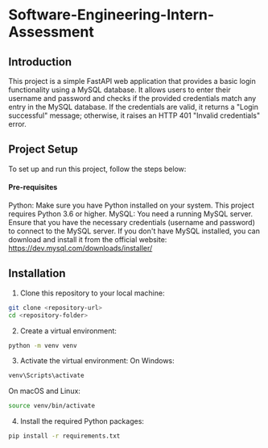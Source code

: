# Software-Engineering-Intern-Assessment

## Introduction
This project is a simple FastAPI web application that provides a basic login functionality using a MySQL database. It allows users to enter their username and password and checks if the provided credentials match any entry in the MySQL database. If the credentials are valid, it returns a "Login successful" message; otherwise, it raises an HTTP 401 "Invalid credentials" error. <br> 

## Project Setup
To set up and run this project, follow the steps below:
#### Pre-requisites
Python: Make sure you have Python installed on your system. This project requires Python 3.6 or higher.
MySQL: You need a running MySQL server. Ensure that you have the necessary credentials (username and password) to connect to the MySQL server. If you don't have MySQL installed, you can download and install it from the official website: https://dev.mysql.com/downloads/installer/

## Installation
1. Clone this repository to your local machine:
```sh
git clone <repository-url>
cd <repository-folder>
```
2. Create a virtual environment:
```sh
python -m venv venv
```
3. Activate the virtual environment:
On Windows:
```sh
venv\Scripts\activate
```
On macOS and Linux:
```sh
source venv/bin/activate
```
4. Install the required Python packages:
```sh
pip install -r requirements.txt
```
